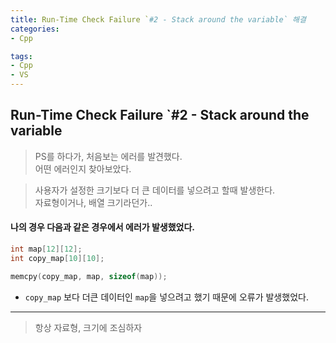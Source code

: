 ```yaml
---
title: Run-Time Check Failure `#2 - Stack around the variable` 해결
categories: 
- Cpp

tags:
- Cpp
- VS
---
```


## Run-Time Check Failure `#2 - Stack around the variable
> PS를 하다가, 처음보는 에러를 발견했다.  
어떤 에러인지 찾아보았다.

> 사용자가 설정한 크기보다 더 큰 데이터를 넣으려고 할때 발생한다.  
자료형이거나, 배열 크기라던가..

#### 나의 경우 다음과 같은 경우에서 에러가 발생했었다.

```c++
int map[12][12];
int copy_map[10][10];

memcpy(copy_map, map, sizeof(map));

```

* `copy_map` 보다 더큰 데이터인 `map`을 넣으려고 했기 때문에 오류가 발생했었다.


---

> 항상 자료형, 크기에 조심하자